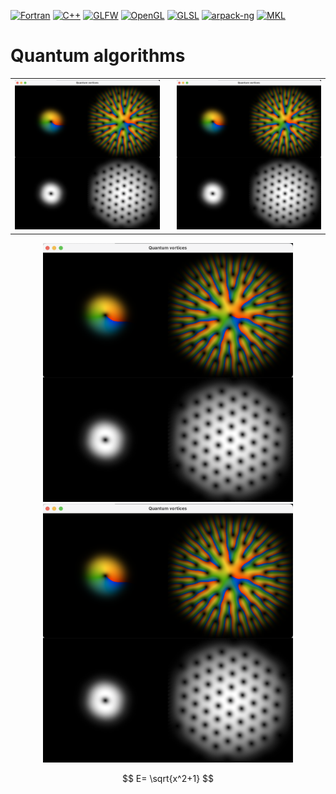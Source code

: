 [![Fortran](https://img.shields.io/badge/Fortran-2003-blue)](https://en.wikipedia.org/wiki/Fortran_2003)
[![C++](https://img.shields.io/badge/C%2B%2B-11-blue)](https://en.cppreference.com/w/cpp/11)
[![GLFW](https://img.shields.io/badge/GLFW-3.4-blue)](https://www.glfw.org)
[![OpenGL](https://img.shields.io/badge/OpenGL-4.1-blue)](https://www.opengl.org/)
[![GLSL](https://img.shields.io/badge/GLSL-4.10-blue)](https://docs.gl/sl4/all)
[![arpack-ng](https://img.shields.io/badge/arpack-ng-blue?logo=github)](https://github.com/opencollab/arpack-ng)
[![MKL](https://img.shields.io/badge/Intel%20MKL-2023.2-blue)](https://software.intel.com/content/www/us/en/develop/tools/math-kernel-library.html)



# Quantum algorithms

<table>
  <tr>
    <td style="padding-right: 20px;"><img src="images/vortices.png" alt="Image 1" width="300"></td>
    <td><img src="images/vortices.png" alt="Image 2" width="300"></td>
  </tr>
</table>

<p align="center">
  <img src="images/vortices.png" alt="Image 1" width="400" margin-right="50">
  <img src="images/vortices.png" alt="Image 2" width="400">
</p>

$$
E= \sqrt{x^2+1}
$$
